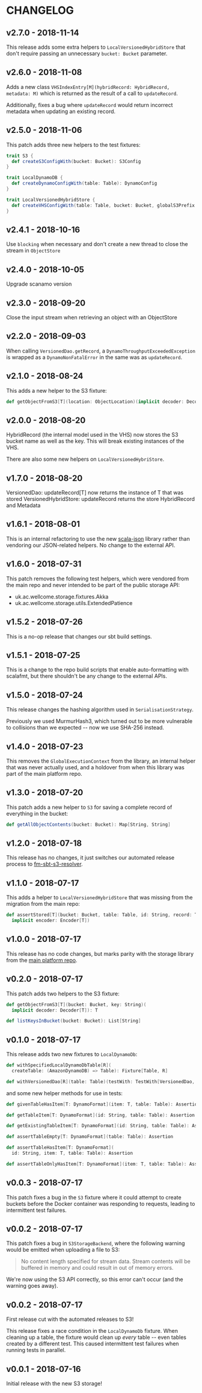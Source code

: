 # CHANGELOG

## v2.7.0 - 2018-11-14

This release adds some extra helpers to `LocalVersionedHybridStore` that don't
require passing an unnecessary `bucket: Bucket` parameter.

## v2.6.0 - 2018-11-08

Adds a new class `VHSIndexEntry[M](hybridRecord: HybridRecord, metadata: M)` which is
returned as the result of a call to `updateRecord`.

Additionally, fixes a bug where `updateRecord` would return incorrect metadata when
updating an existing record.

## v2.5.0 - 2018-11-06

This patch adds three new helpers to the test fixtures:

```scala
trait S3 {
  def createS3ConfigWith(bucket: Bucket): S3Config
}

trait LocalDynamoDB {
  def createDynamoConfigWith(table: Table): DynamoConfig
}

trait LocalVersionedHybridStore {
  def createVHSConfigWith(table: Table, bucket: Bucket, globalS3Prefix: String): VHSConfig
}
```

## v2.4.1 - 2018-10-16

Use `blocking` when necessary and don't create a new thread to close the stream in `ObjectStore`

## v2.4.0 - 2018-10-05

Upgrade scanamo version

## v2.3.0 - 2018-09-20

Close the input stream when retrieving an object with an ObjectStore

## v2.2.0 - 2018-09-03

When calling `VersionedDao.getRecord`, a `DynamoThroughputExceededException`
is wrapped as a `DynamoNonFatalError` in the same was as `updateRecord`.

## v2.1.0 - 2018-08-24

This adds a new helper to the S3 fixture:

```scala
def getObjectFromS3[T](location: ObjectLocation)(implicit decoder: Decoder[T]): T
```

## v2.0.0 - 2018-08-20

HybridRecord (the internal model used in the VHS) now stores the S3 bucket
name as well as the key.  This will break existing instances of the VHS.

There are also some new helpers on `LocalVersionedHybriStore`.

## v1.7.0 - 2018-08-20

VersionedDao: updateRecord[T] now returns the instance of T that was stored
VersionedHybridStore: updateRecord returns the store HybridRecord and Metadata

## v1.6.1 - 2018-08-01

This is an internal refactoring to use the new
[scala-json](https://github.com/wellcometrust/scala-json) library rather than
vendoring our JSON-related helpers.  No change to the external API.

## v1.6.0 - 2018-07-31

This patch removes the following test helpers, which were vendored from
the main repo and never intended to be part of the public storage API:

*   uk.ac.wellcome.storage.fixtures.Akka
*   uk.ac.wellcome.storage.utils.ExtendedPatience

## v1.5.2 - 2018-07-26

This is a no-op release that changes our sbt build settings.

## v1.5.1 - 2018-07-25

This is a change to the repo build scripts that enable auto-formatting with
scalafmt, but there shouldn't be any change to the external APIs.

## v1.5.0 - 2018-07-24

This release changes the hashing algorithm used in `SerialisationStrategy`.

Previously we used MurmurHash3, which turned out to be more vulnerable to
collisions than we expected -- now we use SHA-256 instead.

## v1.4.0 - 2018-07-23

This removes the `GlobalExecutionContext` from the library, an internal helper
that was never actually used, and a holdover from when this library was
part of the main platform repo.

## v1.3.0 - 2018-07-20

This patch adds a new helper to `S3` for saving a complete record of
everything in the bucket:

```scala
def getAllObjectContents(bucket: Bucket): Map[String, String]
```

## v1.2.0 - 2018-07-18

This release has no changes, it just switches our automated release process to
[fm-sbt-s3-resolver](https://github.com/frugalmechanic/fm-sbt-s3-resolver).

## v1.1.0 - 2018-07-17

This adds a helper to `LocalVersionedHybridStore` that was missing from the
migration from the main repo:

```scala
def assertStored[T](bucket: Bucket, table: Table, id: String, record: T)(
  implicit encoder: Encoder[T])
```

## v1.0.0 - 2018-07-17

This release has no code changes, but marks parity with the storage library
from the [main platform repo](https://github.com/wellcometrust/platform).

## v0.2.0 - 2018-07-17

This patch adds two helpers to the S3 fixture:

```scala
def getObjectFromS3[T](bucket: Bucket, key: String)(
  implicit decoder: Decoder[T]): T

def listKeysInBucket(bucket: Bucket): List[String]
```

## v0.1.0 - 2018-07-17

This release adds two new fixtures to `LocalDynamoDb`:

```scala
def withSpecifiedLocalDynamoDbTable[R](
  createTable: (AmazonDynamoDB) => Table): Fixture[Table, R]

def withVersionedDao[R](table: Table)(testWith: TestWith[VersionedDao, R]): R
```

and some new helper methods for use in tests:

```scala
def givenTableHasItem[T: DynamoFormat](item: T, table: Table): Assertion

def getTableItem[T: DynamoFormat](id: String, table: Table): Assertion

def getExistingTableItem[T: DynamoFormat](id: String, table: Table): Assertion

def assertTableEmpty[T: DynamoFormat](table: Table): Assertion

def assertTableHasItem[T: DynamoFormat](
  id: String, item: T, table: Table): Assertion

def assertTableOnlyHasItem[T: DynamoFormat](item: T, table: Table): Assertion
```

## v0.0.3 - 2018-07-17

This patch fixes a bug in the `S3` fixture where it could attempt to create
buckets before the Docker container was responding to requests, leading
to intermittent test failures.

## v0.0.2 - 2018-07-17

This patch fixes a bug in `S3StorageBackend`, where the following warning
would be emitted when uploading a file to S3:

> No content length specified for stream data.  Stream contents will be
> buffered in memory and could result in out of memory errors.

We're now using the S3 API correctly, so this error can't occur (and the
warning goes away).

## v0.0.2 - 2018-07-17

First release cut with the automated releases to S3!

This release fixes a race condition in the `LocalDynamoDb` fixture.  When
cleaning up a table, the fixture would clean up _every_ table -- even tables
created by a different test.  This caused intermittent test failures when
running tests in parallel.

## v0.0.1 - 2018-07-16

Initial release with the new S3 storage!
